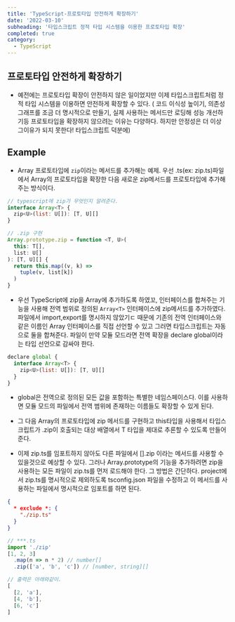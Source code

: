 ```yaml
---
title: 'TypeScript-프로토타입 안전하게 확장하기'
date: '2022-03-10'
subheading: '타입스크립트 정적 타입 시스템을 이용한 프로토타입 확장'
completed: true
category:
  - TypeScript
---
```


## 프로토타입 안전하게 확장하기
- 예전에는 프로토타입 확장이 안전하지 않은 일이었지만 이제 타입스크립트처럼 정적 타입 시스템을 이용하면 안전하게 확장할 수 있다. ( 코드 이식성 높이기, 의존성 그래프를 조금 더 명시적으로 만들기, 실제 사용하는 메서드만 로딩해 성능 개선하기등 프로토타입을 확장하지 않으려는 이유는 다양하다. 하지만 안정성은 더 이상 그이유가 되지 못한다! 타입스크립트 덕분에)

## Example
- Array 프로토타입에 `zip`이라는 메서드를 추가해는 예제. 우선 .ts(ex: zip.ts)파일에서 Array의 프로토타입을 확장한 다음 새로운 zip메서드를 프로토타입에 추가해주는 방식이다.

```js
// typescript에 zip가 무엇인지 알려준다.
interface Array<T> {
  zip<U>(list: U[]): [T, U][]
}

// .zip 구현
Array.prototype.zip = function <T, U>(
  this: T[],
  list: U[]
): [T, U][] {
  return this.map((v, k) => 
    tuple(v, list[k])
  )
}
```

- 우선 TypeScript에 zip을 Array에 추가하도록 하였꼬, 인터페이스를 합쳐주는 기능을 사용해 전역 범위로 정의된 `Array<T>` 인터페이스에 zip메서드를 추가하였다. 파일에서 import,export를 명시하지 않았기ㄷ 때문에 기존의 전역 인터페이스와 같은 이름인 Array<T> 인터페이스를 직접 선언할 수 있고 그러면 타입스크립트는 자동으로 둘을 합쳐준다. 파일이 만약 모듈 모드라면 전역 확장을 declare global이라는 타입 선언으로 감싸야 한다.

```js
declare global {
  interface Array<T> {
    zip<U>(list: U[]): [T, U][]
  }
}
```

- global은 전역으로 정의된 모든 값을 포함하는 특별한 네임스페이스다. 이를 사용하면 모듈 모드의 파일에서 전역 범위에 존재하는 이름들도 확장할 수 있게 된다.

- 그 다음 Array의 프로토타입에 zip 메서드를 구현하고 this타입을 사용해서 타입스크립트가 .zip이 호출되는 대상 배열에서 T 타입을 제대로 추론할 수 있도록 만들어준다.

- 이제 zip.ts를 임포트하지 않아도 다른 파일에서 [].zip 이라는 메서드를 사용할 수 있을것으로 예상할 수 있다. 그러나 Array.prototype의 기능을 추가하려면 zip을 사용하는 모든 파일이 zip.ts를 먼저 로드해야 한다. 그 방법은 간단하다. project에서 zip.ts를 명시적으로 제외하도록 tsconfig.json 파일을 수정하고 이 메서드를 사용하는 파일에서 명시적으로 임포트를 하면 된다.

```json
{
  * exclude *: {
    "./zip.ts"
  }
}
```

```js
// ***.ts
import './zip'
[1, 2, 3]
  .map(n => n * 2) // number[]
  .zip(['a', 'b', 'c']) // [number, string][]

// 출력은 아래와같이.
[
  [2, 'a'],
  [4, 'b'],
  [6, 'c']
]
```